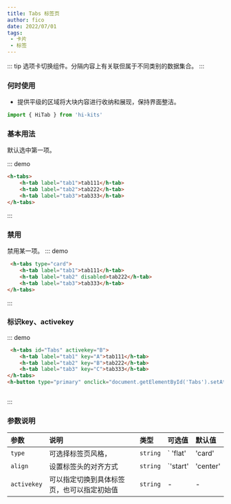 ```yaml
---
title: Tabs 标签页
author: fico
date: 2022/07/01
tags:
 - 卡片
 - 标签
---
```

::: tip
选项卡切换组件。分隔内容上有关联但属于不同类别的数据集合。
:::

### 何时使用
 - 提供平级的区域将大块内容进行收纳和展现，保持界面整洁。
```ts
import { HiTab } from 'hi-kits'
```
### 基本用法
默认选中第一项。

::: demo
```html
<h-tabs>
    <h-tab label="tab1">tab111</h-tab>
    <h-tab label="tab2">tab222</h-tab>
    <h-tab label="tab3">tab333</h-tab>
</h-tabs>

```
:::

### 禁用
禁用某一项。
::: demo
```html
 <h-tabs type="card">
    <h-tab label="tab1">tab111</h-tab>
    <h-tab label="tab2" disabled>tab222</h-tab>
    <h-tab label="tab3">tab333</h-tab>
</h-tabs>

```
:::

### 标识key、activekey
::: demo
```html
 <h-tabs id="Tabs" activekey="B">
    <h-tab label="tab1" key="A">tab111</h-tab>
    <h-tab label="tab2" key="B">tab222</h-tab>
    <h-tab label="tab3" key="C">tab333</h-tab>
</h-tabs>
<h-button type="primary" onclick="document.getElementById('Tabs').setAttribute('activekey', 'C')">跳转tab3</h-button>
                    
```
:::
### 参数说明

|参数|说明|类型|可选值|默认值
|:--|:--|:--|:-----|:---
| `type`| 可选择标签页风格，|  `string` | ` 'flat' | 'card' | 'line' ` | `flat`
| `align`| 设置标签头的对齐方式 |  `string` | `'start' | 'center' | 'end'`| `start`
| `activekey`| 可以指定切换到具体标签页，也可以指定初始值 |  `string` | - | -
